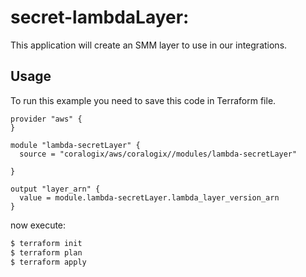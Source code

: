 # secret-lambdaLayer:

This application will create an SMM layer to use in our integrations.

## Usage

To run this example you need to save this code in Terraform file.

```hcl
provider "aws" {
}

module "lambda-secretLayer" {
  source = "coralogix/aws/coralogix//modules/lambda-secretLayer"

}

output "layer_arn" {
  value = module.lambda-secretLayer.lambda_layer_version_arn
}
```
now execute:
```bash
$ terraform init
$ terraform plan
$ terraform apply
```
